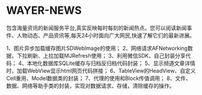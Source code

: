 # WAYER-NEWS
包含海量资讯的新闻服务平台,真实反映每时每刻的新闻热点。您可以阅读新闻事件、人物动态、产品资讯等,每天24小时面向广大网民,快速了解它们的最新进展。

1、图片异步加载缓存图片SDWebImage的使用；
2、网络请求AFNetworking数据，下拉刷新、上拉加载MJRefresh使用；
3、利用微信SDK，自己封装分享代码；
4、本地化数据库SQLite缓存与归档反归档代码封装；
5、显示频道文章详情时，加载WebView显示html网页代码拼接；
6、TableView的HeadView、自定义Cell重用、Model数据类的封装；
7、代理的使用和Block传值调用；
8、文件、数据、网络等助手类的封装，实现对数据请求、存储，清除缓存的操作。
